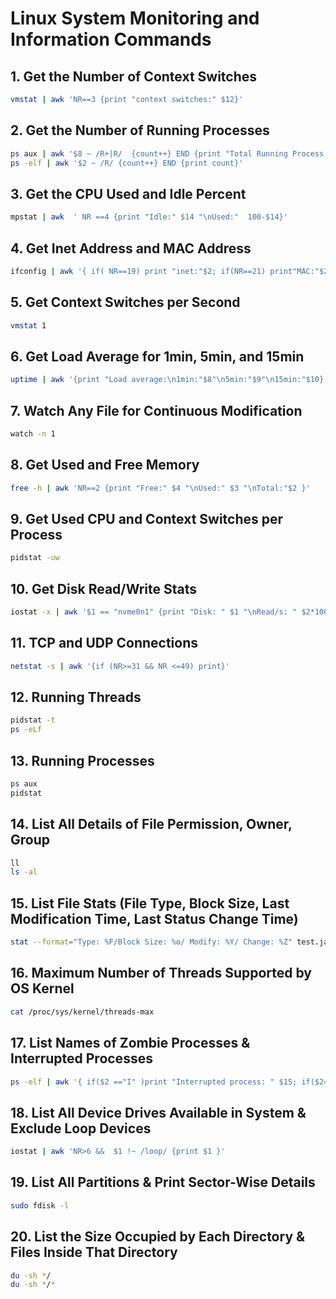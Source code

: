 # Linux System Monitoring and Information Commands

## 1. Get the Number of Context Switches
```sh
vmstat | awk 'NR==3 {print "context switches:" $12}'
```

## 2. Get the Number of Running Processes
```sh
ps aux | awk '$8 ~ /R+|R/  {count++} END {print "Total Running Process:" count}'
ps -elf | awk '$2 ~ /R/ {count++} END {print count}'
```

## 3. Get the CPU Used and Idle Percent
```sh
mpstat | awk  ' NR ==4 {print "Idle:" $14 "\nUsed:"  100-$14}'
```

## 4. Get Inet Address and MAC Address
```sh
ifconfig | awk '{ if( NR==19) print "inet:"$2; if(NR==21) print"MAC:"$2 }'
```

## 5. Get Context Switches per Second
```sh
vmstat 1
```

## 6. Get Load Average for 1min, 5min, and 15min
```sh
uptime | awk '{print "Load average:\n1min:"$8"\n5min:"$9"\n15min:"$10}'
```

## 7. Watch Any File for Continuous Modification
```sh
watch -n 1
```

## 8. Get Used and Free Memory
```sh
free -h | awk 'NR==2 {print "Free:" $4 "\nUsed:" $3 "\nTotal:"$2 }'
```

## 9. Get Used CPU and Context Switches per Process
```sh
pidstat -uw
```

## 10. Get Disk Read/Write Stats
```sh
iostat -x | awk '$1 == "nvme0n1" {print "Disk: " $1 "\nRead/s: " $2*1000 "\nWrite/s: " $8*1000 "\nReadBytes/s: " $3*1000 "\nWriteBytes/s: " $9*1000 "\nUtilization%: " $21}'
```

## 11. TCP and UDP Connections
```sh
netstat -s | awk '{if (NR>=31 && NR <=49) print}'
```

## 12. Running Threads
```sh
pidstat -t
ps -eLf
```

## 13. Running Processes
```sh
ps aux
pidstat
```

## 14. List All Details of File Permission, Owner, Group
```sh
ll
ls -al
```

## 15. List File Stats (File Type, Block Size, Last Modification Time, Last Status Change Time)
```sh
stat --format="Type: %F/Block Size: %o/ Modify: %Y/ Change: %Z" test.java
```

## 16. Maximum Number of Threads Supported by OS Kernel
```sh
cat /proc/sys/kernel/threads-max
```

## 17. List Names of Zombie Processes & Interrupted Processes
```sh
ps -elf | awk '{ if($2 =="I" )print "Interrupted process: " $15; if($2=="Z") print "Zombie Process: "$15}'
```

## 18. List All Device Drives Available in System & Exclude Loop Devices
```sh
iostat | awk 'NR>6 &&  $1 !~ /loop/ {print $1 }'
```

## 19. List All Partitions & Print Sector-Wise Details
```sh
sudo fdisk -l
```

## 20. List the Size Occupied by Each Directory & Files Inside That Directory
```sh
du -sh */
du -sh */*
